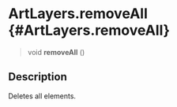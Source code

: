 ArtLayers.removeAll {#ArtLayers.removeAll}
===================

> void **removeAll** ()

Description
-----------

Deletes all elements.
